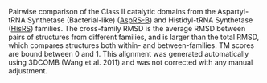 Pairwise comparison of the Class II catalytic domains from the Aspartyl-tRNA Synthetase (Bacterial-like) (<a href='/class2/asp1'>AspRS-B</a>) and Histidyl-tRNA Synthetase (<a href='/class2/his'>HisRS</a>) families. 
	The cross-family RMSD is the average RMSD between pairs of structures from different families, and is
	 larger than the total RMSD, which compares structures both within- and between-families. TM scores are bound between 0 and 1. 
	 This alignment was generated automatically using 3DCOMB (Wang et al. 2011) and was not corrected with any manual adjustment.
